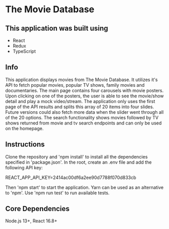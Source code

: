 # The Movie Database

## This application was built using

-   React
-   Redux
-   TypeScript

## Info

This application displays movies from The Movie Database. It utilizes it's API to fetch popular movies,
popular TV shows, family movies and documentaries. The main page contains four carousels with movie
posters. Upon clicking on one of the posters, the user is able to see the movie/show detail and play
a mock video/stream. The application only uses the first page of the API results and splits this array
of 20 items into four slides. Future versions could also fetch more data when the slider went through all
of the 20 options. The search functionality shows movies followed by TV shows returned from movie and tv
search endpoints and can only be used on the homepage.

## Instructions

Clone the repository and 'npm install' to install all the dependencies specified in 'package.json'. In the
root, create an .env file and add the following API key:

REACT_APP_API_KEY=2414ac00df6a2ee90d7788f070d833cb

Then 'npm start' to start the application. Yarn can be used as an alternative to 'npm'. Use 'npm run test'
to run available tests.

## Core Dependencies

Node.js 13+, React 16.8+
